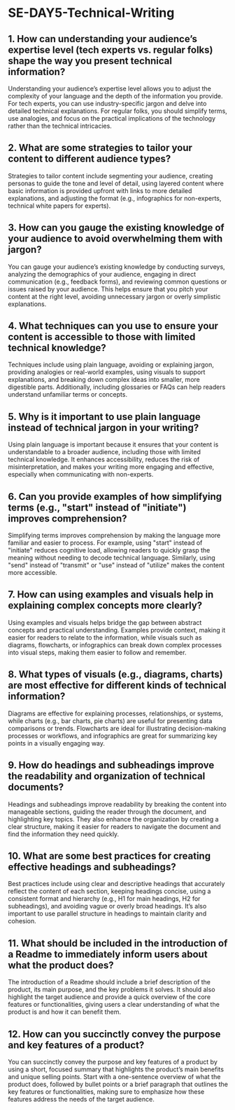 # SE-DAY5-Technical-Writing

## 1. How can understanding your audience’s expertise level (tech experts vs. regular folks) shape the way you present technical information?
Understanding your audience’s expertise level allows you to adjust the complexity of your language and the depth of the information you provide. For tech experts, you can use industry-specific jargon and delve into detailed technical explanations. For regular folks, you should simplify terms, use analogies, and focus on the practical implications of the technology rather than the technical intricacies.

## 2. What are some strategies to tailor your content to different audience types?
Strategies to tailor content include segmenting your audience, creating personas to guide the tone and level of detail, using layered content where basic information is provided upfront with links to more detailed explanations, and adjusting the format (e.g., infographics for non-experts, technical white papers for experts).

## 3. How can you gauge the existing knowledge of your audience to avoid overwhelming them with jargon?
You can gauge your audience’s existing knowledge by conducting surveys, analyzing the demographics of your audience, engaging in direct communication (e.g., feedback forms), and reviewing common questions or issues raised by your audience. This helps ensure that you pitch your content at the right level, avoiding unnecessary jargon or overly simplistic explanations.

## 4. What techniques can you use to ensure your content is accessible to those with limited technical knowledge?
Techniques include using plain language, avoiding or explaining jargon, providing analogies or real-world examples, using visuals to support explanations, and breaking down complex ideas into smaller, more digestible parts. Additionally, including glossaries or FAQs can help readers understand unfamiliar terms or concepts.

## 5. Why is it important to use plain language instead of technical jargon in your writing?
Using plain language is important because it ensures that your content is understandable to a broader audience, including those with limited technical knowledge. It enhances accessibility, reduces the risk of misinterpretation, and makes your writing more engaging and effective, especially when communicating with non-experts.

## 6. Can you provide examples of how simplifying terms (e.g., "start" instead of "initiate") improves comprehension?
Simplifying terms improves comprehension by making the language more familiar and easier to process. For example, using "start" instead of "initiate" reduces cognitive load, allowing readers to quickly grasp the meaning without needing to decode technical language. Similarly, using "send" instead of "transmit" or "use" instead of "utilize" makes the content more accessible.

## 7. How can using examples and visuals help in explaining complex concepts more clearly?
Using examples and visuals helps bridge the gap between abstract concepts and practical understanding. Examples provide context, making it easier for readers to relate to the information, while visuals such as diagrams, flowcharts, or infographics can break down complex processes into visual steps, making them easier to follow and remember.

## 8. What types of visuals (e.g., diagrams, charts) are most effective for different kinds of technical information?
Diagrams are effective for explaining processes, relationships, or systems, while charts (e.g., bar charts, pie charts) are useful for presenting data comparisons or trends. Flowcharts are ideal for illustrating decision-making processes or workflows, and infographics are great for summarizing key points in a visually engaging way.

## 9. How do headings and subheadings improve the readability and organization of technical documents?
Headings and subheadings improve readability by breaking the content into manageable sections, guiding the reader through the document, and highlighting key topics. They also enhance the organization by creating a clear structure, making it easier for readers to navigate the document and find the information they need quickly.

## 10. What are some best practices for creating effective headings and subheadings?
Best practices include using clear and descriptive headings that accurately reflect the content of each section, keeping headings concise, using a consistent format and hierarchy (e.g., H1 for main headings, H2 for subheadings), and avoiding vague or overly broad headings. It’s also important to use parallel structure in headings to maintain clarity and cohesion.

## 11. What should be included in the introduction of a Readme to immediately inform users about what the product does?
The introduction of a Readme should include a brief description of the product, its main purpose, and the key problems it solves. It should also highlight the target audience and provide a quick overview of the core features or functionalities, giving users a clear understanding of what the product is and how it can benefit them.

## 12. How can you succinctly convey the purpose and key features of a product?
You can succinctly convey the purpose and key features of a product by using a short, focused summary that highlights the product’s main benefits and unique selling points. Start with a one-sentence overview of what the product does, followed by bullet points or a brief paragraph that outlines the key features or functionalities, making sure to emphasize how these features address the needs of the target audience.
